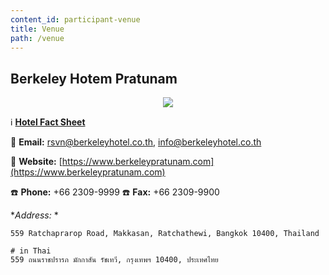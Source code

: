 ```yaml
---
content_id: participant-venue
title: Venue
path: /venue
---
```


## Berkeley Hotem Pratunam
<div align="center">
    <img src="https://i.imgur.com/dgoarG0.png"/>
</div>


ℹ️ [**Hotel Fact Sheet**](https://www.berkeleypratunam.com/wp-content/uploads/2019/08/TheBerkeleyFactsheet2019English.pdf)

📮 **Email:** [rsvn@berkeleyhotel.co.th](mailto:rsvn@berkeleyhotel.co.th), [info@berkeleyhotel.co.th](mailto:info@berkeleyhotel.co.th)

🔗 **Website:** [https://www.berkeleypratunam.com](https://www.berkeleypratunam.com)

☎️ **Phone:** +66 2309-9999
☎️ **Fax:** +66 2309-9900

**Address:* *
```
559 Ratchaprarop Road, Makkasan, Ratchathewi, Bangkok 10400, Thailand

# in Thai
559 ถนนราชปรารภ มักกาสัน รัชเทวี, กรุงเทพฯ 10400, ประเทศไทย
```